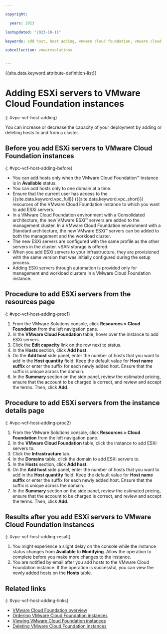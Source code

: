 ```yaml
---

copyright:

  years: 2023

lastupdated: "2023-10-11"

keywords: add host, host adding, vmware cloud foundation, vmware cloud edition

subcollection: vmwaresolutions


---
```


{{site.data.keyword.attribute-definition-list}}

# Adding ESXi servers to VMware Cloud Foundation instances
{: #vpc-vcf-host-adding}

You can increase or decrease the capacity of your deployment by adding or deleting hosts to and from a cluster.

## Before you add ESXi servers to VMware Cloud Foundation instances
{: #vpc-vcf-host-adding-before}

* You can add hosts only when the VMware Cloud Foundation™ instance is in **Available** status.
* You can add hosts only to one domain at a time.
* Ensure that the current user has access to the {{site.data.keyword.vpc_full}} ({{site.data.keyword.vpc_short}}) resources of the VMware Cloud Foundation instance to which you want to add ESXi servers.
* In a VMware Cloud Foundation environment with a Consolidated architecture, the new VMware ESXi™ servers are added to the management cluster. In a VMware Cloud Foundation environment with a Standard architecture, the new VMware ESXi™ servers can be added to both the management and the workload cluster.
* The new ESXi servers are configured with the same profile as the other servers in the cluster. vSAN storage is offered.
* When you add ESXi servers to your infrastructure, they are provisioned with the same version that was initially configured during the setup process. 
* Adding ESXi servers through automation is provided only for management and workload clusters in a VMware Cloud Foundation instance.

## Procedure to add ESXi servers from the resources page
{: #vpc-vcf-host-adding-proc1}

1. From the VMware Solutions console, click **Resources > Cloud Foundation** from the left navigation pane.
2. In the **VMware Cloud Foundation** table, hover over the instance to add ESXi servers.
3. Click the **Edit capacity** link on the row next to status.
4. In the **Hosts** section, click **Add host**.
5. On the **Add host** side panel, enter the number of hosts that you want to add in the **Host quantity** field. Keep the default value for **Host name suffix** or enter the suffix for each newly added host. Ensure that the suffix is unique across the domain.
6. In the **Summary** section on the side panel, review the estimated pricing, ensure that the account to be charged is correct, and review and accept the terms. Then, click **Add**.

## Procedure to add ESXi servers from the instance details page
{: #vpc-vcf-host-adding-proc2}

1. From the VMware Solutions console, click **Resources > Cloud Foundation** from the left navigation pane.
2. In the **VMware Cloud Foundation** table, click the instance to add ESXi servers to.
3. Click the **Infrastructure** tab.
4. In the **Domains** table, click the domain to add ESXi servers to.
5. In the **Hosts** section, click **Add host**.
6. On the **Add host** side panel, enter the number of hosts that you want to add in the **Host quantity** field. Keep the default value for **Host name suffix** or enter the suffix for each newly added host. Ensure that the suffix is unique across the domain.
7. In the **Summary** section on the side panel, review the estimated pricing, ensure that the account to be charged is correct, and review and accept the terms. Then, click **Add**.

## Results after you add ESXi servers to VMware Cloud Foundation instances
{: #vpc-vcf-host-adding-result}

1. You might experience a slight delay on the console while the instance status changes from **Available** to **Modifying**. Allow the operation to complete before you make more changes to the instance.
2. You are notified by email after you add hosts to the VMware Cloud Foundation instance. If the operation is successful, you can view the newly added hosts on the **Hosts** table.

## Related links
{: #vpc-vcf-host-adding-links}

* [VMware Cloud Foundation overview](/docs/vmwaresolutions?topic=vmwaresolutions-vpc-vcf-ovw)
* [Ordering VMware Cloud Foundation instances](/docs/vmwaresolutions?topic=vmwaresolutions-vpc-vcf-ordering)
* [Viewing VMware Cloud Foundation instances](/docs/vmwaresolutions?topic=vmwaresolutions-vpc-vcf-viewing)
* [Deleting VMware Cloud Foundation instances](/docs/vmwaresolutions?topic=vmwaresolutions-vpc-vcf-deleting)
